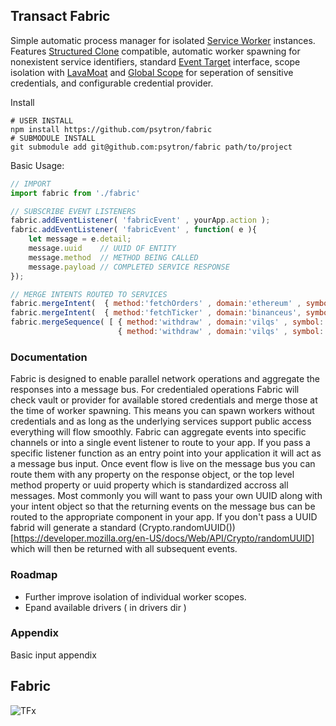 ## Transact Fabric
Simple automatic process manager for isolated [Service Worker](https://developer.mozilla.org/en-US/docs/Web/API/Service_Worker_API) instances. Features [Structured Clone](https://developer.mozilla.org/en-US/docs/Web/API/Web_Workers_API/Structured_clone_algorithm) compatible, automatic worker spawning for nonexistent service identifiers, standard [Event Target](https://developer.mozilla.org/en-US/docs/Web/API/EventTarget) interface, scope isolation with [LavaMoat](https://github.com/LavaMoat/LavaMoat) and [Global Scope](https://developer.mozilla.org/en-US/docs/Web/API/WorkerGlobalScope) for seperation of sensitive credentials, and configurable credential provider. 


Install
```shell
# USER INSTALL
npm install https://github.com/psytron/fabric
# SUBMODULE INSTALL
git submodule add git@github.com:psytron/fabric path/to/project
```

Basic Usage: 

```javascript
// IMPORT 
import fabric from './fabric' 

// SUBSCRIBE EVENT LISTENERS
fabric.addEventListener( 'fabricEvent' , yourApp.action );
fabric.addEventListener( 'fabricEvent' , function( e ){
    let message = e.detail;
    message.uuid    // UUID OF ENTITY 
    message.method  // METHOD BEING CALLED 
    message.payload // COMPLETED SERVICE RESPONSE
});

// MERGE INTENTS ROUTED TO SERVICES
fabric.mergeIntent(  { method:'fetchOrders' , domain:'ethereum' , symbol:'ETH/USD' } );
fabric.mergeIntent(  { method:'fetchTicker' , domain:'binanceus', symbol:'BTC/USD' } );
fabric.mergeSequence( [ { method:'withdraw' , domain:'vilqs' , symbol:'BTC/USD' }, 
                        { method:'withdraw' , domain:'vilqs' , symbol:'BTC/USD' } ] );
```

### Documentation
Fabric is designed to enable parallel network operations and aggregate the responses into a message bus. For credentialed operations Fabric will check vault or provider for available stored credentials and merge those at the time of worker spawning. This means you can spawn workers without credentials and as long as the underlying services support public access everything will flow smoothly. Fabric can aggregate events into specific channels or into a single event listener to route to your app. If you pass a specific listener function as an entry point into your application it will act as a message bus input. Once event flow is live on the message bus you can route them with any property on the response object, or the top level method property or uuid property which is standardized accross all messages. Most commonly you will want to pass your own UUID along with your intent object so that the returning events on the message bus can be routed to the appropriate component in your app. If you don't pass a UUID fabrid will generate a standard (Crypto.randomUUID())[https://developer.mozilla.org/en-US/docs/Web/API/Crypto/randomUUID] which will then be returned with all subsequent events. 

### Roadmap 
- Further improve isolation of individual worker scopes. 
- Epand available drivers ( in drivers dir ) 

### Appendix
Basic input appendix


## Fabric 
![TFx](https://raw.githubusercontent.com/psytron/fabric/main/meta/tfx.jpg)
